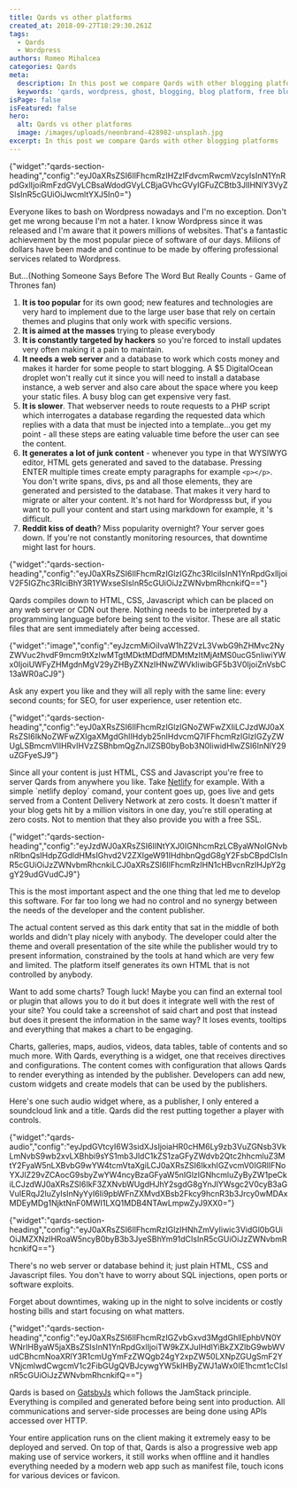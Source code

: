 ```yaml
---
title: Qards vs other platforms
created_at: 2018-09-27T18:29:30.261Z
tags:
  - Qards
  - Wordpress
authors: Romeo Mihalcea
categories: Qards
meta:
  description: In this post we compare Qards with other blogging platforms
  keywords: 'qards, wordpress, ghost, blogging, blog platform, free blog'
isPage: false
isFeatured: false
hero:
  alt: Qards vs other platforms
  image: /images/uploads/neonbrand-428982-unsplash.jpg
excerpt: In this post we compare Qards with other blogging platforms
---
```

{"widget":"qards-section-heading","config":"eyJ0aXRsZSI6IlFhcmRzIHZzIFdvcmRwcmVzcyIsInN1YnRpdGxlIjoiRmFzdGVyLCBsaWdodGVyLCBjaGVhcGVyIGFuZCBtb3JlIHNlY3VyZSIsInR5cGUiOiJwcmltYXJ5In0="}

Everyone likes to bash on Wordpress nowadays and I'm no exception. Don't get me wrong because I'm not a hater. I know Wordpress since it was released and I'm aware that it powers millions of websites. That's a fantastic achievement by the most popular piece of software of our days. Milions of dollars have been made and continue to be made by offering professional services related to Wordpress.

But...(Nothing Someone Says Before The Word But Really Counts - Game of Thrones fan)

1. **It is too popular** for its own good; new features and technologies are very hard to implement due to the large user base that rely on certain themes and plugins that only work with specific versions.
2. **It is aimed at the masses** trying to please everybody
3. **It is constantly targeted by hackers** so you're forced to install updates very often making it a pain to maintain.
4. **It needs a web server** and a database to work which costs money and makes it harder for some people to start blogging. A $5 DigitalOcean droplet won't really cut it since you will need to install a database instance, a web server and also care about the space where you keep your static files. A busy blog can get expensive very fast.
5. **It is slower**. That webserver needs to route requests to a PHP script which interrogates a database regarding the requested data which replies with a data that must be injected into a template...you get my point - all these steps are eating valuable time before the user can see the content.
6. **It generates a lot of junk content** - whenever you type in that WYSIWYG editor, HTML gets generated and saved to the database. Pressing ENTER multiple times create empty paragraphs for example `<p></p>`. You don't write spans, divs, ps and all those elements, they are generated and persisted to the database. That makes it very hard to migrate or alter your content. It's not hard for Wordpresss but, if you want to pull your content and start using markdown for example, it 's difficult.
7. **Reddit kiss of death**? Miss popularity overnight? Your server goes down. If you're not constantly monitoring resources, that downtime might last for hours.

{"widget":"qards-section-heading","config":"eyJ0aXRsZSI6IlFhcmRzIGlzIGZhc3RlciIsInN1YnRpdGxlIjoiV2F5IGZhc3RlciBhY3R1YWxseSIsInR5cGUiOiJzZWNvbmRhcnkifQ=="}

Qards compiles down to HTML, CSS, Javascript which can be placed on any web server or CDN out there. Nothing needs to be interpreted by a programming language before being sent to the visitor. These are all static files that are sent immediately after being accessed.

{"widget":"image","config":"eyJzcmMiOiIvaW1hZ2VzL3VwbG9hZHMvc2NyZWVuc2hvdF9mcm9tXzIwMTgtMDktMDdfMDMtMzItMjAtMS0ucG5nIiwiYWx0IjoiUWFyZHMgdnMgV29yZHByZXNzIHNwZWVkIiwibGF5b3V0IjoiZnVsbC13aWR0aCJ9"}

Ask any expert you like and they will all reply with the same line: every second counts; for SEO, for user experience, user retention etc.

{"widget":"qards-section-heading","config":"eyJ0aXRsZSI6IlFhcmRzIGlzIGNoZWFwZXIiLCJzdWJ0aXRsZSI6IkNoZWFwZXIgaXMgdGhlIHdyb25nIHdvcmQ7IFFhcmRzIGlzIGZyZWUgLSBmcmVlIHRvIHVzZSBhbmQgZnJlZSB0byBob3N0IiwidHlwZSI6InNlY29uZGFyeSJ9"}

Since all your content is just HTML, CSS and Javascript you're free to server Qards from anywhere you like. Take [Netlify](https://www.netlify.com/) for example. With a simple \`netlify deploy\` comand, your content goes up, goes live and gets served from a Content Delivery Network at zero costs. It doesn't matter if your blog gets hit by a million visitors in one day, you're still operating at zero costs. Not to mention that they also provide you with a free SSL.

{"widget":"qards-section-heading","config":"eyJzdWJ0aXRsZSI6IlNtYXJ0IGNhcmRzLCByaWNoIGNvbnRlbnQsIHdpZGdldHMsIGhvd2V2ZXIgeW91IHdhbnQgdG8gY2FsbCBpdCIsInR5cGUiOiJzZWNvbmRhcnkiLCJ0aXRsZSI6IlFhcmRzIHN1cHBvcnRzIHJpY2ggY29udGVudCJ9"}

This is the most important aspect and the one thing that led me to develop this software. For far too long we had no control and no synergy between the needs of the developer and the content publisher.

The actual content served as this dark entity that sat in the middle of both worlds and didn't play nicely with anybody. The developer could alter the theme and overall presentation of the site while the publisher would try to present information, constrained by the tools at hand which are very few and limited. The platform itself generates its own HTML that is not controlled by anybody.

Want to add some charts? Tough luck! Maybe you can find an external tool or plugin that allows you to do it but does it integrate well with the rest of your site? You could take a screenshot of said chart and post that instead but does it present the information in the same way? It loses events, tooltips and everything that makes a chart to be engaging.

Charts, galleries, maps, audios, videos, data tables, table of contents and so much more. With Qards, everything is a widget, one that receives directives and configurations. The content comes with configuration that allows Qards to render everything as intended by the publisher. Developers can add new, custom widgets and create models that can be used by the publishers.

Here's one such audio widget where, as a publisher, I only entered a soundcloud link and a title. Qards did the rest putting together a player with controls.

{"widget":"qards-audio","config":"eyJpdGVtcyI6W3sidXJsIjoiaHR0cHM6Ly9zb3VuZGNsb3VkLmNvbS9wb2xvLXBhbi9sYS1mb3JldC1kZS1zaGFyZWdvb2Qtc2hhcmluZ3MtY2FyaW5nLXBvbG9wYW4tcmVtaXgiLCJ0aXRsZSI6IkxhIGZvcmV0IGRlIFNoYXJlZ29vZCAocG9sbyZwYW4ncyBzaGFyaW5nIGlzIGNhcmluZyByZW1peCkiLCJzdWJ0aXRsZSI6IkF3ZXNvbWUgdHJhY2sgdG8gYnJlYWsgc2V0cyB3aGVuIERqJ2luZyIsInNyYyI6Ii9pbWFnZXMvdXBsb2Fkcy9hcnR3b3Jrcy0wMDAxMDEyMDg1NjktNnF0MWI1LXQ1MDB4NTAwLmpwZyJ9XX0="}

{"widget":"qards-section-heading","config":"eyJ0aXRsZSI6IlFhcmRzIGlzIHNhZmVyIiwic3VidGl0bGUiOiJMZXNzIHRoaW5ncyB0byB3b3JyeSBhYm91dCIsInR5cGUiOiJzZWNvbmRhcnkifQ=="}

There's no web server or database behind it; just plain HTML, CSS and Javascript files. You don't have to worry about SQL injections, open ports or software exploits.

Forget about downtimes, waking up in the night to solve incidents or costly hosting bills and start focusing on what matters.

{"widget":"qards-section-heading","config":"eyJ0aXRsZSI6IlFhcmRzIGZvbGxvd3MgdGhlIEphbVN0YWNrIHByaW5jaXBsZSIsInN1YnRpdGxlIjoiTW9kZXJuIHdlYiBkZXZlbG9wbWVudCBhcmNoaXRlY3R1cmUgYmFzZWQgb24gY2xpZW50LXNpZGUgSmF2YVNjcmlwdCwgcmV1c2FibGUgQVBJcywgYW5kIHByZWJ1aWx0IE1hcmt1cCIsInR5cGUiOiJzZWNvbmRhcnkifQ=="}

Qards is based on [GatsbyJs](https://www.gatsbyjs.com/) which follows the JamStack principle. Everything is compiled and generated before being sent into production. All communications and server-side processes are being done using APIs accessed over HTTP.

Your entire application runs on the client making it extremely easy to be deployed and served. On top of that, Qards is also a progressive web app making use of service workers, it still works when offline and it handles everything needed by a modern web app such as manifest file, touch icons for various devices or favicon.
